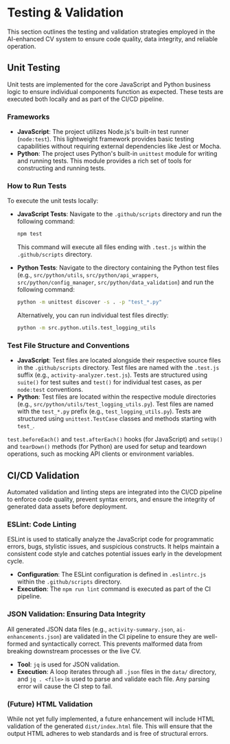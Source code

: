# Testing & Validation

This section outlines the testing and validation strategies employed in the AI-enhanced CV system to ensure code quality, data integrity, and reliable operation.

## Unit Testing

Unit tests are implemented for the core JavaScript and Python business logic to ensure individual components function as expected. These tests are executed both locally and as part of the CI/CD pipeline.

### Frameworks

*   **JavaScript**: The project utilizes Node.js's built-in test runner (`node:test`). This lightweight framework provides basic testing capabilities without requiring external dependencies like Jest or Mocha.
*   **Python**: The project uses Python's built-in `unittest` module for writing and running tests. This module provides a rich set of tools for constructing and running tests.

### How to Run Tests

To execute the unit tests locally:

*   **JavaScript Tests**: Navigate to the `.github/scripts` directory and run the following command:

    ```bash
    npm test
    ```

    This command will execute all files ending with `.test.js` within the `.github/scripts` directory.

*   **Python Tests**: Navigate to the directory containing the Python test files (e.g., `src/python/utils`, `src/python/api_wrappers`, `src/python/config_manager`, `src/python/data_validation`) and run the following command:

    ```bash
    python -m unittest discover -s . -p "test_*.py"
    ```

    Alternatively, you can run individual test files directly:

    ```bash
    python -m src.python.utils.test_logging_utils
    ```

### Test File Structure and Conventions

*   **JavaScript**: Test files are located alongside their respective source files in the `.github/scripts` directory. Test files are named with the `.test.js` suffix (e.g., `activity-analyzer.test.js`). Tests are structured using `suite()` for test suites and `test()` for individual test cases, as per `node:test` conventions.
*   **Python**: Test files are located within the respective module directories (e.g., `src/python/utils/test_logging_utils.py`). Test files are named with the `test_*.py` prefix (e.g., `test_logging_utils.py`). Tests are structured using `unittest.TestCase` classes and methods starting with `test_`.

`test.beforeEach()` and `test.afterEach()` hooks (for JavaScript) and `setUp()` and `tearDown()` methods (for Python) are used for setup and teardown operations, such as mocking API clients or environment variables.

## CI/CD Validation

Automated validation and linting steps are integrated into the CI/CD pipeline to enforce code quality, prevent syntax errors, and ensure the integrity of generated data assets before deployment.

### ESLint: Code Linting

ESLint is used to statically analyze the JavaScript code for programmatic errors, bugs, stylistic issues, and suspicious constructs. It helps maintain a consistent code style and catches potential issues early in the development cycle.

*   **Configuration**: The ESLint configuration is defined in `.eslintrc.js` within the `.github/scripts` directory.
*   **Execution**: The `npm run lint` command is executed as part of the CI pipeline.

### JSON Validation: Ensuring Data Integrity

All generated JSON data files (e.g., `activity-summary.json`, `ai-enhancements.json`) are validated in the CI pipeline to ensure they are well-formed and syntactically correct. This prevents malformed data from breaking downstream processes or the live CV.

*   **Tool**: `jq` is used for JSON validation.
*   **Execution**: A loop iterates through all `.json` files in the `data/` directory, and `jq . <file>` is used to parse and validate each file. Any parsing error will cause the CI step to fail.

### (Future) HTML Validation

While not yet fully implemented, a future enhancement will include HTML validation of the generated `dist/index.html` file. This will ensure that the output HTML adheres to web standards and is free of structural errors.

